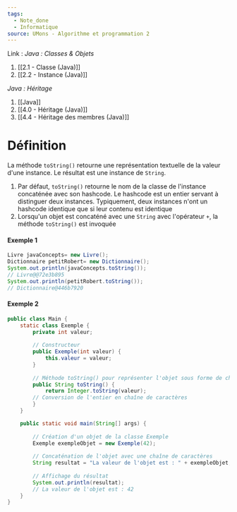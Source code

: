 ```yaml
---
tags:
  - Note_done
  - Informatique
source: UMons - Algorithme et programmation 2
---
```


Link :
_Java : Classes & Objets_
1. [[2.1 - Classe (Java)]]
2. [[2.2 - Instance (Java)]]

_Java : Héritage_
1. [[Java]]
2. [[4.0 - Héritage (Java)]]
3. [[4.4 - Héritage des membres (Java)]]

# Définition
La méthode `toString()` retourne une représentation textuelle de la valeur d'une instance. Le résultat est une instance de `String`. 

1. Par défaut, `toString()` retourne le nom de la classe de l'instance concaténée avec son hashcode. Le hashcode est un entier servant à distinguer deux instances. Typiquement, deux instances n'ont un hashcode identique que si leur contenu est identique
2. Lorsqu'un objet est concaténé avec une `String` avec l'opérateur `+`, la méthode `toString()` est invoquée

#### Exemple 1
```java
Livre javaConcepts= new Livre(); 
Dictionnaire petitRobert= new Dictionnaire(); 
System.out.println(javaConcepts.toString()); 
// Livre@@72e3b895
System.out.println(petitRobert.toString());
// Dictionnaire@446b7920
```
#### Exemple 2
```java
public class Main {
    static class Exemple {  
		private int valeur;  
		
		// Constructeur  
		public Exemple(int valeur) {  
			this.valeur = valeur;  
		}  
  
		// Méthode toString() pour représenter l'objet sous forme de chaîne de caractères  
		public String toString() {  
			return Integer.toString(valeur);  
		// Conversion de l'entier en chaîne de caractères  
		}  
	}  

	public static void main(String[] args) {  
	
		// Création d'un objet de la classe Exemple  
		Exemple exempleObjet = new Exemple(42);  
  
		// Concaténation de l'objet avec une chaîne de caractères  
		String resultat = "La valeur de l'objet est : " + exempleObjet;  
  
		// Affichage du résultat  
		System.out.println(resultat);  
		// La valeur de l'objet est : 42
	}
}
```
